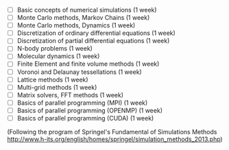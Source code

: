 - [ ] Basic concepts of numerical simulations (1 week)
- [ ] Monte Carlo methods, Markov Chains (1 week) 
- [ ] Monte Carlo methods, Dynamics (1 week)
- [ ] Discretization of ordinary differential equations (1 week) 
- [ ] Discretization of partial differential equations (1 week) 
- [ ] N-body problems (1 week)
- [ ] Molecular dynamics (1 week)
- [ ] Finite Element and finite volume methods (1 week)
- [ ] Voronoi and Delaunay tessellations (1 week)
- [ ] Lattice methods (1 week)
- [ ] Multi-grid methods (1 week)
- [ ] Matrix solvers, FFT methods (1 week)
- [ ] Basics of parallel programming (MPI) (1 week)
- [ ] Basics of parallel programming (OPENMP) (1 week)
- [ ] Basics of parallel programming (CUDA) (1 week)

(Following the program of Springel's Fundamental of Simulations Methods http://www.h-its.org/english/homes/springel/simulation_methods_2013.php)
